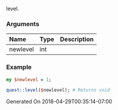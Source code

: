 level.
### Arguments
**Name**|**Type**|**Description**
:---|:---|:---
newlevel|int|

### Example

```perl
my $newlevel = 1;

quest::level($newlevel); # Returns void
```


Generated On 2018-04-29T00:35:14-07:00